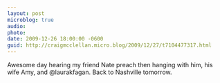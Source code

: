 ```yaml
---
layout: post
microblog: true
audio: 
photo: 
date: 2009-12-26 18:00:00 -0600
guid: http://craigmcclellan.micro.blog/2009/12/27/t7104477317.html
---
```

Awesome day hearing my friend Nate preach then hanging with him, his wife Amy, and @laurakfagan.  Back to Nashville tomorrow.
